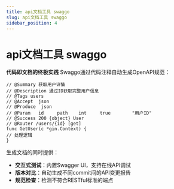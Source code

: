 ```yaml
---
title: api文档工具 swaggo
slug: api文档工具 swaggo
sidebar_position: 4
---
```



# api文档工具 swaggo

<b>代码即文档的终极实践</b>
Swaggo通过代码注释自动生成OpenAPI规范：

```
// @Summary 获取用户详情
// @Description 通过ID获取完整用户信息
// @Tags users
// @Accept  json
// @Produce  json
// @Param   id     path    int     true        "用户ID"
// @Success 200 {object} User
// @Router /users/{id} [get]
func GetUser(c *gin.Context) {
// 处理逻辑
}
```

生成文档的同时提供：

- <b>交互式测试</b>：内置Swagger UI，支持在线API调试
- <b>版本对比</b>：自动生成不同commit间的API变更报告
- <b>规范检查</b>：检测不符合RESTful标准的端点

